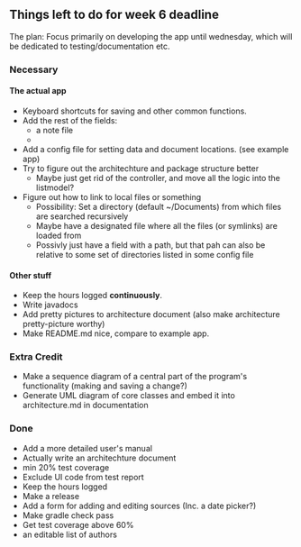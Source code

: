 ## Things left to do for week 6 deadline

The plan:
Focus primarily on developing the app until wednesday, which will be dedicated to testing/documentation etc.

### Necessary

#### The actual app
* Keyboard shortcuts for saving and other common functions.
* Add the rest of the fields:
	* a note file
	* 
* Add a config file for setting data and document locations. (see example app)
* Try to figure out the architechture and package structure better
	* Maybe just get rid of the controller, and move all the logic into the listmodel?
* Figure out how to link to local files or something
	* Possibility: Set a directory (default ~/Documents) from which files are searched recursively
	* Maybe have a designated file where all the files (or symlinks) are loaded from
	* Possivly just have a field with a path, but that pah can also be relative to some set of directories listed in some config file

#### Other stuff
* Keep the hours logged __continuously__.
* Write javadocs
* Add pretty pictures to architecture document (also make architecture pretty-picture worthy)
* Make README.md nice, compare to example app.

### Extra Credit
* Make a sequence diagram of a central part of the program's functionality (making and saving a change?)
* Generate UML diagram of core classes and embed it into architecture.md in documentation

### Done
* Add a more detailed user's manual
* Actually write an architechture document
* min 20% test coverage
* Exclude UI code from test report
* Keep the hours logged
* Make a release
* Add a form for adding and editing sources (Inc. a date picker?)
* Make gradle check pass
* Get test coverage above 60%
* an editable list of authors
